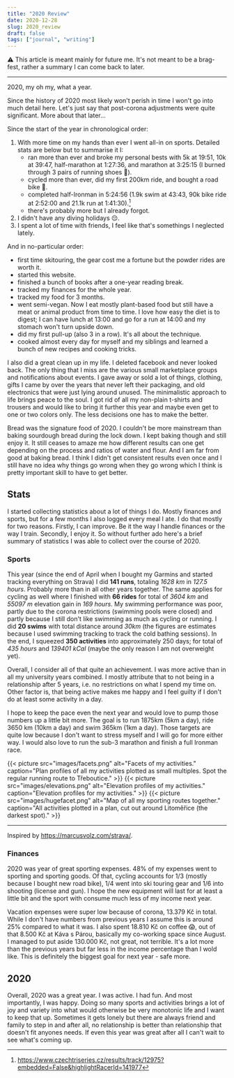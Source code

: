 ```yaml
---
title: "2020 Review"
date: 2020-12-28
slug: 2020_review
draft: false
tags: ["journal", "writing"]
---
```


⚠️ This article is meant mainly for future me. It's not meant to be a brag-fest,
rather a summary I can come back to later.

---

2020, my oh my, what a year.

Since the history of 2020 most likely won't perish in time I won't go into much detail here.
Let's just say that post-corona adjustments were quite significant. More about that later...

Since the start of the year in chronological order:

1. With more time on my hands than ever I went all-in on sports.
  Detailed stats are below but to summarise it I:
    * ran more than ever and broke my personal bests with
      5k at 19:51, 10k at 39:47, half-marathon at 1:27:36, and marathon at 3:25:15
      (I burned through 3 pairs of running shoes 💸).
    * cycled more than ever, did my first 200km ride, and bought a road bike 💸.
    * completed half-Ironman in 5:24:56
      (1.9k swim at 43:43, 90k bike ride at 2:52:00 and 21.1k run at 1:41:30).[^1]
    * there's probably more but I already forgot.
2. I didn't have any diving holidays 😔.
3. I spent a lot of time with friends, I feel like that's somethings I neglected lately.

And in no-particular order:

* first time skitouring, the gear cost me a fortune but the powder rides are worth it.
* started this website.
* finished a bunch of books after a one-year reading break.
* tracked my finances for the whole year.
* tracked my food for 3 months.
* went semi-vegan. Now I eat mostly plant-based food but still have a meat or animal product
  from time to time. I love how easy the diet is to digest; I can have lunch at 13:00 and go
  for a run at 14:00 and my stomach won't turn upside down.
* did my first pull-up (also 3 in a row). It's all about the technique.
* cooked almost every day for myself and my siblings and learned a bunch of new recipes and cooking
  tricks.

I also did a great clean up in my life. I deleted facebook and never looked back.
The only thing that I miss are the various small marketplace groups and notifications about events.
I gave away or sold a lot of things,
clothing, gifts I came by over the years that never left their packaging, and old electronics that
were just lying around unused. The minimalistic approach to life brings peace to the soul.
I got rid of all my non-plain t-shirts and trousers and would like to bring it further this year
and maybe even get to one or two colors only. The less decisions one has to make the better.

Bread was the signature food of 2020. I couldn't be more mainstream than baking sourdough bread
during the lock down. I kept baking though and still enjoy it. It still ceases to amaze me how
different results can one get depending on the process and ratios of water and flour. And I am
far from good at baking bread. I think I didn't get consistent results even once and I still have
no idea why things go wrong when they go wrong which I think is pretty important skill to have to
get better.

## Stats

I started collecting statistics about a lot of things I do. Mostly finances and sports, but for
a few months I also logged every meal I ate. I do that mostly for two reasons. Firstly, I can improve.
Be it the way I handle finances or the way I train. Secondly, I enjoy it.
So without further ado here's a brief summary of statistics I was able to collect over the course of 2020.

### Sports

This year (since the end of April when I bought my Garmins and started tracking
everything on Strava)
I did **141 runs**, totaling *1628 km* in *127.5 hours*. Probably more than
in all other years together. The same applies for cycling as well where I finished
with **66 rides** for total of *3604 km* and *55097 m* elevation gain in *169 hours*.
My swimming performance was poor, partly due to the corona restrictions
(swimming pools were closed) and partly because I still don't like swimming as
much as cycling or running. I did **20 swims** with total distance
around *30km* (the figures are estimates because I used swimming tracking to track
the cold bathing sessions). In the end, I squeezed **350 activities** into approximately 250 days;
for total of *435 hours* and *139401 kCal* (maybe the only reason I am not overweight yet).

Overall, I consider all of that quite an achievement. I was more active than in all my
university years combined. I mostly attribute that to not being in a relationship after 5 years,
i.e. no restrictions on what I spend my time on. Other factor is, that being active makes
me happy and I feel guilty if I don't do at least some activity in a day.

I hope to keep the pace even the next year and would love to pump those numbers up a little bit more.
The goal is to run 1875km (5km a day), ride 3650 km (10km a day) and swim 365km (1km a day). Those
targets are quite low because I don't want to stress myself and I will go for more either way.
I would also love to run the sub-3 marathon and finish a full Ironman race.

{{< picture src="images/facets.png" alt="Facets of my activities." caption="Plan profiles of all my activities plotted as small multiples. Spot the regular running route to Třeboutice." >}}
{{< picture src="images/elevations.png" alt="Elevation profiles of my activities." caption="Elevation profiles for my activities." >}}
{{< picture src="images/hugefacet.png" alt="Map of all my sporting routes together." caption="All activities plotted in a plan, cut out around Litoměřice (the darkest spot)." >}}

---

Inspired by https://marcusvolz.com/strava/.

### Finances

2020 was year of great sporting expenses. 48% of my expenses went to sporting and sporting goods.
Of that, cycling accounts for 1/3 (mostly because I bought new road bike), 1/4 went into ski touring gear
and 1/6 into shooting (license and gun). I hope the new equipment will last for at least a little
bit and the sport with consume much less of my income next year.

Vacation expenses were super low because of corona, 13.379 Kč in total. While I don't have numbers
from previous years I assume this is around 25% compared to what it was. I also spent 18.810 Kč
on coffee 😱, out of that 8.500 Kč at Káva s Párou, basically my co-working space since August.
I managed to put aside 130.000 Kč, not great, not terrible. It's a lot more than the previous years
but far less in the income percentage than I wold like. This is definitely the biggest goal for next
year - safe more.

## 2020

Overall, 2020 was a great year. I was active. I had fun. And most importantly, I was happy.
Doing so many sports and activities brings a lot of joy and variety into what would otherwise
be very monotonic life and I want to keep that up. Sometimes it gets lonely but there are always
friend and family to step in and after all, no relationship is better than relationship that doesn't
fit anyones needs. If even this year was great after all I can't wait to see what's coming up.

[^1]: https://www.czechtriseries.cz/results/track/12975?embedded=False&highlightRacerId=141977

